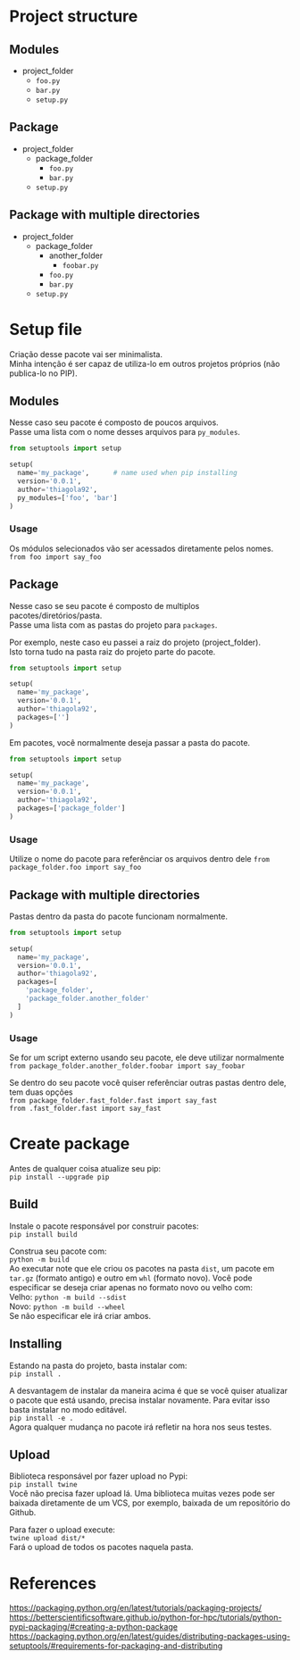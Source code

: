 # Project structure

## Modules
* project_folder
  * `foo.py`
  * `bar.py`
  * `setup.py`

## Package
* project_folder
  * package_folder
    * `foo.py`
    * `bar.py`
  * `setup.py`

## Package with multiple directories
* project_folder
  * package_folder
    * another_folder
      * `foobar.py`
    * `foo.py`
    * `bar.py`
  * `setup.py`

# Setup file
Criação desse pacote vai ser minimalista.  
Minha intenção é ser capaz de utiliza-lo em outros projetos próprios (não publica-lo no PIP).  

## Modules
Nesse caso seu pacote é composto de poucos arquivos.  
Passe uma lista com o nome desses arquivos para `py_modules`.  

```python
from setuptools import setup

setup(
  name='my_package',      # name used when pip installing
  version='0.0.1',
  author='thiagola92',
  py_modules=['foo', 'bar']
)
```

### Usage
Os módulos selecionados vão ser acessados diretamente pelos nomes.  
`from foo import say_foo`  

## Package
Nesse caso se seu pacote é composto de multiplos pacotes/diretórios/pasta.  
Passe uma lista com as pastas do projeto para `packages`.  

Por exemplo, neste caso eu passei a raiz do projeto (project_folder).  
Isto torna tudo na pasta raiz do projeto parte do pacote.  
```python
from setuptools import setup

setup(
  name='my_package',
  version='0.0.1',
  author='thiagola92',
  packages=['']
)
```

Em pacotes, você normalmente deseja passar a pasta do pacote.  
```python
from setuptools import setup

setup(
  name='my_package',
  version='0.0.1',
  author='thiagola92',
  packages=['package_folder']
)
```

### Usage
Utilize o nome do pacote para referênciar os arquivos dentro dele
`from package_folder.foo import say_foo`  

## Package with multiple directories
Pastas dentro da pasta do pacote funcionam normalmente.  
```python
from setuptools import setup

setup(
  name='my_package',
  version='0.0.1',
  author='thiagola92',
  packages=[
    'package_folder',
    'package_folder.another_folder'
  ]
)
```

### Usage
Se for um script externo usando seu pacote, ele deve utilizar normalmente  
`from package_folder.another_folder.foobar import say_foobar`  

Se dentro do seu pacote você quiser referênciar outras pastas dentro dele, tem duas opções  
`from package_folder.fast_folder.fast import say_fast`  
`from .fast_folder.fast import say_fast`  

# Create package
Antes de qualquer coisa atualize seu pip:  
`pip install --upgrade pip`  

## Build
Instale o pacote responsável por construir pacotes:  
`pip install build`  

Construa seu pacote com:  
`python -m build`  
Ao executar note que ele criou os pacotes na pasta `dist`, um pacote em `tar.gz` (formato antigo) e outro em `whl` (formato novo). Você pode especificar se deseja criar apenas no formato novo ou velho com:  
Velho: `python -m build --sdist`  
Novo: `python -m build --wheel`  
Se não especificar ele irá criar ambos.  

## Installing
Estando na pasta do projeto, basta instalar com:  
`pip install .`  

A desvantagem de instalar da maneira acima é que se você quiser atualizar o pacote que está usando, precisa instalar novamente. Para evitar isso basta instalar no modo editável.  
`pip install -e .`  
Agora qualquer mudança no pacote irá refletir na hora nos seus testes.  

## Upload  
Biblioteca responsável por fazer upload no Pypi:  
`pip install twine`  
Você não precisa fazer upload lá. Uma biblioteca muitas vezes pode ser baixada diretamente de um VCS, por exemplo, baixada de um repositório do Github.  

Para fazer o upload execute:  
`twine upload dist/*`  
Fará o upload de todos os pacotes naquela pasta.  


# References
https://packaging.python.org/en/latest/tutorials/packaging-projects/  
https://betterscientificsoftware.github.io/python-for-hpc/tutorials/python-pypi-packaging/#creating-a-python-package  
https://packaging.python.org/en/latest/guides/distributing-packages-using-setuptools/#requirements-for-packaging-and-distributing
